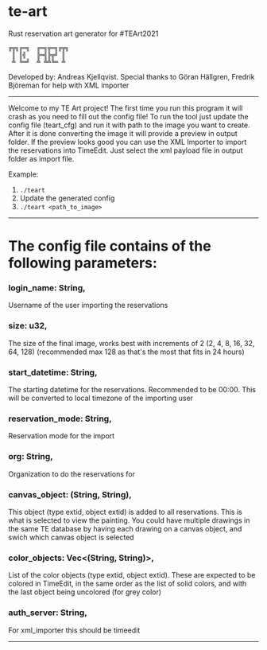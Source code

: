 # te-art
Rust reservation art generator for #TEArt2021

```
╔╦╗╔═╗  ╔═╗╦═╗╔╦╗
 ║ ║╣   ╠═╣╠╦╝ ║ 
 ╩ ╚═╝  ╩ ╩╩╚═ ╩ 
 ```
Developed by: Andreas Kjellqvist.
Special thanks to Göran Hällgren, Fredrik Björeman for help with XML importer
****************************************************
Welcome to my TE Art project!
The first time you run this program it will crash as you need to fill out the config file!
To run the tool just update the config file (teart_cfg) and run it with path to the image you want to create. 
After it is done converting the image it will provide a preview in output folder. 
If the preview looks good you can use the XML Importer to import the reservations into TimeEdit. 
Just select the xml payload file in output folder as import file.

Example:
1. `./teart`
2. Update the generated config
3. `./teart <path_to_image>`
****************************************************
# The config file contains of the following parameters:
### login_name: String, 
Username of the user importing the reservations
### size: u32,              
The size of the final image, works best with increments of 2 (2, 4, 8, 16, 32, 64, 128) (recommended max 128 as that's the most that fits in 24 hours)
### start_datetime: String,
The starting datetime for the reservations. Recommended to be 00:00. This will be converted to local timezone of the importing user
### reservation_mode: String,
Reservation mode for the import
### org: String,
Organization to do the reservations for
### canvas_object: (String, String),
This object (type extid, object extid) is added to all reservations. This is what is selected to view the painting. You could have multiple drawings in the same TE database by having each drawing on a canvas object, and swich which canvas object is selected
### color_objects: Vec<(String, String)>,
List of the color objects (type extid, object extid). These are expected to be colored in TimeEdit, in the same order as the list of solid colors, and with the last object being uncolored (for grey color)
### auth_server: String,
For xml_importer this should be timeedit
****************************************************
